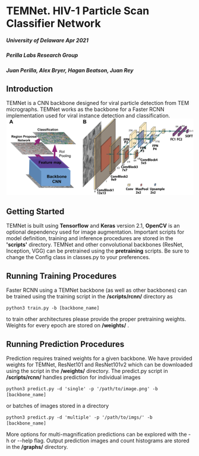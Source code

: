 # TEMNet. HIV-1 Particle Scan Classifier Network
##### University of Delaware Apr 2021
##### Perilla Labs Research Group
##### Juan Perilla, Alex Bryer, Hagan Beatson, Juan Rey

## Introduction
TEMNet is a CNN backbone designed for viral particle detection from TEM micrographs. TEMNet works as the backbone for a Faster RCNN implementation used for viral instance detection and classification.
![Faster RCNN and TEMNet architectures](/graphs/RCNN_TEMNet.png)

## Getting Started
TEMNet is built using **Tensorflow** and **Keras** version 2.1, **OpenCV** is an optional dependency used for image augmentation.
Important scripts for model definition, training and inference procedures are stored in the **'scripts'** directory. 
TEMNet and other convolutional backbones (ResNet, Inception, VGG) can be pretrained using the **pretraining** scripts. Be sure to change the Config class in classes.py to your preferences.

## Running Training Procedures
Faster RCNN using a TEMNet backbone (as well as other backbones) can be trained using the training script in the **/scripts/rcnn/** directory as 
```
python3 train.py -b [backbone_name]
```
to train other architectures please provide the proper pretraining weights. Weights for every epoch are stored on **/weights/** .

## Running Prediction Procedures
Prediction requires trained weights for a given backbone. We have provided weights for TEMNet, ResNet101 and ResNet101v2 which can be downloaded using the script in the **/weights/** directory.
The predict.py script in **/scripts/rcnn/** handles prediction for individual images
```
python3 predict.py -d 'single' -p '/path/to/image.png' -b [backbone_name]
```
or batches of images stored in a directory
```
python3 predict.py -d 'multiple' -p '/path/to/imgs/' -b [backbone_name]
```
More options for multi-magnification predictions can be explored with the -h or --help flag.
Output prediction images and count histograms are stored in the **/graphs/** directory.
